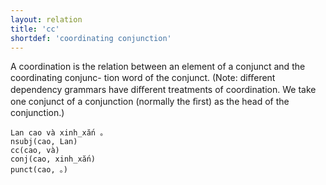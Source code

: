 ```yaml
---
layout: relation
title: 'cc'
shortdef: 'coordinating conjunction'
---
```


A coordination is the relation between an element of a conjunct and the coordinating conjunc-
tion word of the conjunct. (Note: diﬀerent dependency grammars have diﬀerent treatments of
coordination. We take one conjunct of a conjunction (normally the ﬁrst) as the head of the
conjunction.)

<pre><code class="language-sdparse">Lan cao và xinh_xắn 。
nsubj(cao, Lan)
cc(cao, và)
conj(cao, xinh_xắn)
punct(cao, 。)
</code></pre>
<!-- Interlanguage links updated Út zář 29 20:23:22 CEST 2020 -->
